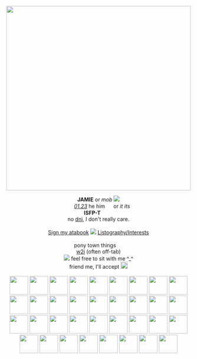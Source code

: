 <p align="center">
<img width="500" src="https://files.catbox.moe/4fn0mx.gif"
</p>
<p align="center">
<b>JAMIE</b> or <i>mob</i> <img src="https://files.catbox.moe/wqqd6z.gif">
<br> <img src="https://files.catbox.moe/8yr68w.gif" height="15px"> <i><u>01.23</u></i> he him <img src="https://files.catbox.moe/wtnhze.png" height="15px"> or <i>it its</i>
<br> <b>ISFP-T</b> <img src="https://files.catbox.moe/qnvn3d.png" height="15px" width="15px"><img src="https://files.catbox.moe/wf7b5i.png" height="15px" width="15px">
<br> no <u>dni</u>, I don't really care.
<br><br> <a href="https://mobpsycho.atabook.org/">Sign my atabook</a> <img src="https://files.catbox.moe/emwcww.gif"> <a href="https://listography.com/espershigeo">Listography/Interests</a>
<br><br> pony town things <img src="https://files.catbox.moe/rs829i.gif" height="15px"> 
<br><u>w2i</u> (often off-tab) <br><img src="https://files.catbox.moe/8tthbf.gif"> feel free to sit with me ^_^
<br> friend me, I'll accept <img src="https://files.catbox.moe/8ytfxy.gif" height="19px">
<br><br> <img src="https://files.catbox.moe/f5olaz.png" height="50px"> <img src="https://files.catbox.moe/wz452i.jpg" height="50px"> <img src="https://files.catbox.moe/b3cep6.gif" height="50px"> <img src="https://files.catbox.moe/rw1plq.gif" height="50px"> <img src="https://files.catbox.moe/h32w14.png" height="50px"> <img src="https://files.catbox.moe/s18c5m.gif" height="50px"> <img src="https://files.catbox.moe/kx8sx4.gif" height="50px"> <img src="https://files.catbox.moe/i5dci6.gif" height="50p"> <img src="https://files.catbox.moe/pr1ax9.png" height="50px"> <img src="https://files.catbox.moe/c3lw72.png" height="50px"> <img src="https://files.catbox.moe/asttiz.png" height="50px"> <img src="https://files.catbox.moe/1yrnxa.jpg" height="50px"> <img src="https://files.catbox.moe/xo0d4q.jpg" height="50px"> <img src="https://files.catbox.moe/9hgnlb.gif" height="50px"> <img src="https://files.catbox.moe/2pded3.png" height="50px"> <img src="https://files.catbox.moe/noqa9f.gif" height="50px"> <img src="https://files.catbox.moe/jw5lwp.jpg" height="50px"> <img src="https://files.catbox.moe/szrg38.gif" height="50px"> <img src="https://files.catbox.moe/vvvoo5.gif" height="50px"> <img src="https://files.catbox.moe/w3uclb.png" height="50px"> <img src="https://files.catbox.moe/i8n14x.gif" height="50px"> <img src="https://files.catbox.moe/3lu91n.jpg" height="50px"> <img src="https://files.catbox.moe/k9l3fj.png" height="50px"> <img src="https://files.catbox.moe/vopvsn.png" height="50px"> <img src="https://files.catbox.moe/7mq2dw.gif" height="50px"> <img src="https://files.catbox.moe/jtyydr.gif" height="50px"> <img src="https://files.catbox.moe/f5k13w.gif" height="50px"> <img src="https://files.catbox.moe/i7j86r.png" height="50px"> <img src="https://files.catbox.moe/1tfzbh.gif" height="50px"> <img src="https://files.catbox.moe/p6qacp.gif" height="50px"> <img src="https://files.catbox.moe/ho4bjw.gif" height="50px"> <img src="https://files.catbox.moe/v2ghle.gif" height="50px"> <img src="https://files.catbox.moe/kbsbcv.png" height="50px"> <img src="https://files.catbox.moe/hbdgyl.gif" height="50px"> <img src="https://files.catbox.moe/vvjiym.gif" height="50px">
